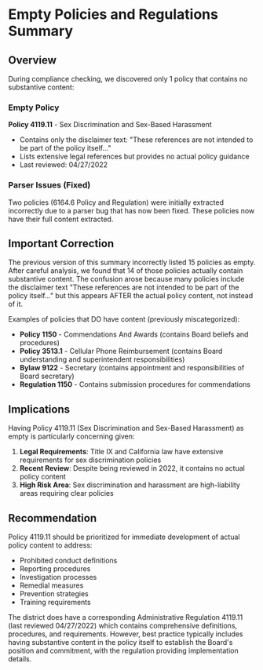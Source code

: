 # Empty Policies and Regulations Summary

## Overview

During compliance checking, we discovered only 1 policy that contains no substantive content:

### Empty Policy
**Policy 4119.11** - Sex Discrimination and Sex-Based Harassment
- Contains only the disclaimer text: "These references are not intended to be part of the policy itself..."
- Lists extensive legal references but provides no actual policy guidance
- Last reviewed: 04/27/2022

### Parser Issues (Fixed)
Two policies (6164.6 Policy and Regulation) were initially extracted incorrectly due to a parser bug that has now been fixed. These policies now have their full content extracted.

## Important Correction

The previous version of this summary incorrectly listed 15 policies as empty. After careful analysis, we found that 14 of those policies actually contain substantive content. The confusion arose because many policies include the disclaimer text "These references are not intended to be part of the policy itself..." but this appears AFTER the actual policy content, not instead of it.

Examples of policies that DO have content (previously miscategorized):
- **Policy 1150** - Commendations And Awards (contains Board beliefs and procedures)
- **Policy 3513.1** - Cellular Phone Reimbursement (contains Board understanding and superintendent responsibilities)
- **Bylaw 9122** - Secretary (contains appointment and responsibilities of Board secretary)
- **Regulation 1150** - Contains submission procedures for commendations

## Implications

Having Policy 4119.11 (Sex Discrimination and Sex-Based Harassment) as empty is particularly concerning given:
1. **Legal Requirements**: Title IX and California law have extensive requirements for sex discrimination policies
2. **Recent Review**: Despite being reviewed in 2022, it contains no actual policy content
3. **High Risk Area**: Sex discrimination and harassment are high-liability areas requiring clear policies

## Recommendation

Policy 4119.11 should be prioritized for immediate development of actual policy content to address:
- Prohibited conduct definitions
- Reporting procedures
- Investigation processes
- Remedial measures
- Prevention strategies
- Training requirements

The district does have a corresponding Administrative Regulation 4119.11 (last reviewed 04/27/2022) which contains comprehensive definitions, procedures, and requirements. However, best practice typically includes having substantive content in the policy itself to establish the Board's position and commitment, with the regulation providing implementation details.